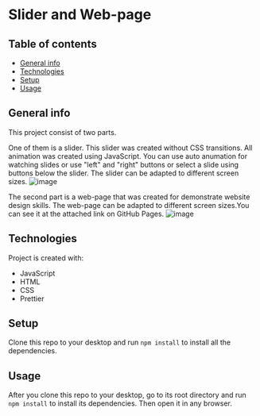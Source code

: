 Slider and Web-page
============

## Table of contents
* [General info](#general-info)
* [Technologies](#technologies)
* [Setup](#setup)
* [Usage](#usage)

## General info
This project consist of two parts. 

One of them is a slider. This slider was created without CSS transitions. All animation was created using JavaScript. 
You can use auto anumation for watching slides or use "left" and "right"  buttons or select a slide using buttons below the slider.
The slider can be adapted to different screen sizes.
![image](https://github.com/VitaFilimonova/verstkaAndJS/assets/114240442/b6169306-69d3-43f1-ac92-ceda0c4afea6)

The second part is a web-page that was created for demonstrate website design skills. The web-page can be adapted to different screen sizes.You can see it at the attached link on GitHub Pages.
![image](https://github.com/VitaFilimonova/verstkaAndJS/assets/114240442/118fa4f0-b2ee-448a-a65d-c94883a672d8)
	
## Technologies
Project is created with:
* JavaScript
* HTML
* CSS
* Prettier
	
## Setup
Clone this repo to your desktop and run `npm install` to install all the dependencies.

## Usage
After you clone this repo to your desktop, go to its root directory and run `npm install` to install its dependencies. Then open it in any browser.
